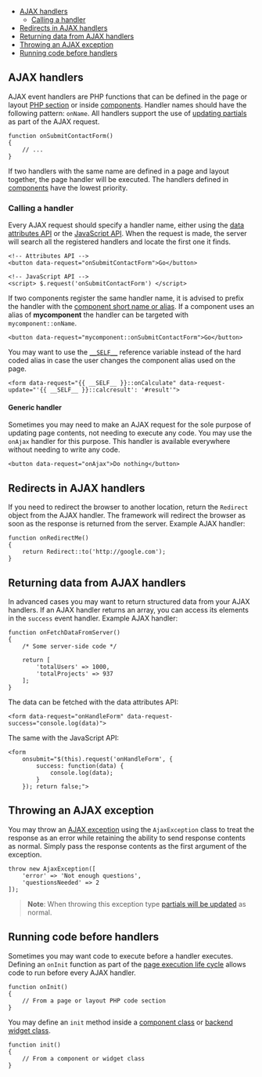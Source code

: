 - [AJAX handlers](#ajax-handlers)
    - [Calling a handler](#calling-handlers)
- [Redirects in AJAX handlers](#redirects-in-handlers)
- [Returning data from AJAX handlers](#returning-data-from-handlers)
- [Throwing an AJAX exception](#throw-ajax-exception)
- [Running code before handlers](#before-handler)

<a name="ajax-handlers"></a>
## AJAX handlers

AJAX event handlers are PHP functions that can be defined in the page or layout [PHP section](../cms/themes#php-section) or inside [components](../cms/components). Handler names should have the following pattern: `onName`. All handlers support the use of [updating partials](../ajax/update-partials) as part of the AJAX request.

    function onSubmitContactForm()
    {
        // ...
    }

If two handlers with the same name are defined in a page and layout together, the page handler will be executed. The handlers defined in [components](../cms/components) have the lowest priority.

<a name="calling-handlers"></a>
### Calling a handler

Every AJAX request should specify a handler name, either using the [data attributes API](../ajax/attributes-api) or the [JavaScript API](../ajax/javascript-api). When the request is made, the server will search all the registered handlers and locate the first one it finds.

    <!-- Attributes API -->
    <button data-request="onSubmitContactForm">Go</button>

    <!-- JavaScript API -->
    <script> $.request('onSubmitContactForm') </script>

If two components register the same handler name, it is advised to prefix the handler with the [component short name or alias](../cms/components#aliases). If a component uses an alias of **mycomponent** the handler can be targeted with `mycomponent::onName`.

    <button data-request="mycomponent::onSubmitContactForm">Go</button>

You may want to use the [`__SELF__`](https://wintercms.com/docs/plugin/components#referencing-self) reference variable instead of the hard coded alias in case the user changes the component alias used on the page.

    <form data-request="{{ __SELF__ }}::onCalculate" data-request-update="'{{ __SELF__ }}::calcresult': '#result'">

#### Generic handler

Sometimes you may need to make an AJAX request for the sole purpose of updating page contents, not needing to execute any code. You may use the `onAjax` handler for this purpose. This handler is available everywhere without needing to write any code.

    <button data-request="onAjax">Do nothing</button>

<a name="redirects-in-handlers"></a>
## Redirects in AJAX handlers

If you need to redirect the browser to another location, return the `Redirect` object from the AJAX handler. The framework will redirect the browser as soon as the response is returned from the server. Example AJAX handler:

    function onRedirectMe()
    {
        return Redirect::to('http://google.com');
    }

<a name="returning-data-from-handlers"></a>
## Returning data from AJAX handlers

In advanced cases you may want to return structured data from your AJAX handlers. If an AJAX handler returns an array, you can access its elements in the `success` event handler. Example AJAX handler:

    function onFetchDataFromServer()
    {
        /* Some server-side code */

        return [
            'totalUsers' => 1000,
            'totalProjects' => 937
        ];
    }

The data can be fetched with the data attributes API:

    <form data-request="onHandleForm" data-request-success="console.log(data)">

The same with the JavaScript API:

    <form
        onsubmit="$(this).request('onHandleForm', {
            success: function(data) {
                console.log(data);
            }
        }); return false;">

<a name="throw-ajax-exception"></a>
## Throwing an AJAX exception

You may throw an [AJAX exception](../services/error-log#ajax-exception) using the `AjaxException` class to treat the response as an error while retaining the ability to send response contents as normal. Simply pass the response contents as the first argument of the exception.

    throw new AjaxException([
        'error' => 'Not enough questions',
        'questionsNeeded' => 2
    ]);

> **Note**: When throwing this exception type [partials will be updated](../ajax/update-partials) as normal.

<a name="before-handler"></a>
## Running code before handlers

Sometimes you may want code to execute before a handler executes. Defining an `onInit` function as part of the [page execution life cycle](../cms/layouts#dynamic-pages) allows code to run before every AJAX handler.

    function onInit()
    {
        // From a page or layout PHP code section
    }

You may define an `init` method inside a [component class](../plugin/components#page-cycle-init) or [backend widget class](../backend/widgets).

    function init()
    {
        // From a component or widget class
    }
